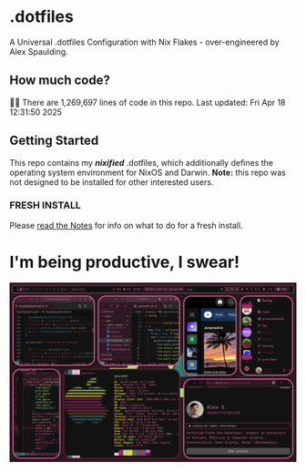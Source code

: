 # .dotfiles
A Universal .dotfiles Configuration with Nix Flakes - over-engineered by Alex Spaulding.

## How much code?
👨‍💻 There are 1,269,697 lines of code in this repo. Last updated: Fri Apr 18 12:31:50 2025

## Getting Started
This repo contains my ___nixified___ .dotfiles, which additionally defines the operating system environment for NixOS and Darwin.
__Note:__ this repo was not designed to be installed for other interested users.

### FRESH INSTALL
Please [read the Notes](https://github.com/aspauldingcode/.dotfiles/issues/158) for info on what to do for a fresh install.

# I'm being productive, I swear!
![macOS-NIXY](./macOS-NIXY.png)